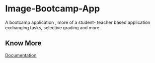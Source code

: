 # Image-Bootcamp-App
A bootcamp application , more of a student- teacher based application exchanging tasks, selective grading and more.
<br>
## Know More
<a href= "https://github.com/rohitmadrileno15/Image-Bootcamp-App/blob/master/Design/IMAGE%20BOOTCAMP%20design%20doc.pdf" > Documentation </a>
